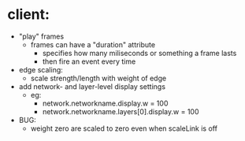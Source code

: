 # client:
- "play" frames
    - frames can have a "duration" attribute
        - specifies how many miliseconds or something a frame lasts
        - then fire an event every time
- edge scaling:
    - scale strength/length with weight of edge
- add network- and layer-level display settings
    - eg:
        - network.networkname.display.w = 100
        - network.networkname.layers[0].display.w = 100
- BUG:
    - weight zero are scaled to zero even when scaleLink is off
